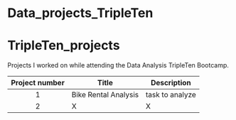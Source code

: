 # Data_projects_TripleTen

# TripleTen_projects
Projects I worked on while attending the Data Analysis TripleTen Bootcamp.


| Project number | Title | Description |
| :-----------: | ----------- |----------- |
| 1 | Bike Rental Analysis| task to analyze|
| 2 |X | X|
